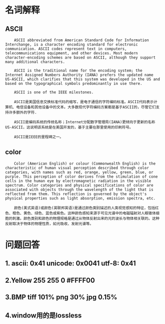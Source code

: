 # 名词解释

## ASCII

        ASCII abbreviated from American Standard Code for Information Interchange, is a character encoding standard for electronic communication. ASCII codes represent text in computers, telecommunications equipment, and other devices. Most modern character-encoding schemes are based on ASCII, although they support many additional characters.

        ASCII is the traditional name for the encoding system; the Internet Assigned Numbers Authority (IANA) prefers the updated name US-ASCII, which clarifies that this system was developed in the US and based on the typographical symbols predominantly in use there.

        ASCII is one of the IEEE milestones.

        ASCII是美国信息交换标准代码的缩写，是电子通信的字符编码标准。ASCII代码表示计算机、电信设备和其他设备中的文本。大多数现代字符编码方案都是基于ASCII的，尽管它们支持许多额外的字符.

        ASCII是编码系统的传统名称；Internet分配数字管理局(IANA)更倾向于更新的名称US-ASCII，这说明该系统是在美国开发的，基于主要在那里使用的印刷符号。

        ASCII是IEEE的里程碑之一。




## color

        Color (American English) or colour (Commonwealth English) is the characteristic of human visual perception described through color categories, with names such as red, orange, yellow, green, blue, or purple. This perception of color derives from the stimulation of cone cells in the human eye by electromagnetic radiation in the visible spectrum. Color categories and physical specifications of color are associated with objects through the wavelength of the light that is reflected from them. This reflection is governed by the object's physical properties such as light absorption, emission spectra, etc.

        颜色(美式英语)或颜色(英联邦英语)是通过颜色类别描述的人类视觉感知的特征，包括红色、橙色、黄色、绿色、蓝色或紫色。这种颜色感知来源于可见光谱中的电磁辐射对人眼锥体细胞的刺激。颜色类别和颜色的物理规格是通过从物体反射出来的光的波长与物体相关联的。这种反射取决于物体的物理性质，如光吸收、发射光谱等。



# 问题回答

## 1. ascii: 0x41 unicode: 0x0041 utf-8: 0x41

## 2.Yellow  255 255 0 #FFFF00

## 3.BMP    tiff 101%  png 30%  jpg 0.15%

## 4.window用的是lossless